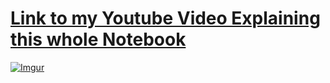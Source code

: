 # [Link to my Youtube Video Explaining this whole Notebook](https://www.youtube.com/watch?v=uMABRY8QPe0&list=PLxqBkZuBynVRyOJs4RWmB_fKlOVe5S8CR&index=28)

[![Imgur](https://imgur.com/0MIsyKP.png)](https://www.youtube.com/watch?v=uMABRY8QPe0&list=PLxqBkZuBynVRyOJs4RWmB_fKlOVe5S8CR&index=28)